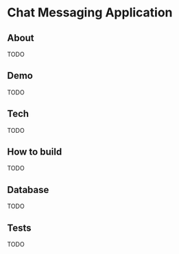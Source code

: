 # Chat Messaging Application

## About

TODO

## Demo

TODO

## Tech

TODO

## How to build

TODO

## Database

TODO

## Tests

TODO
